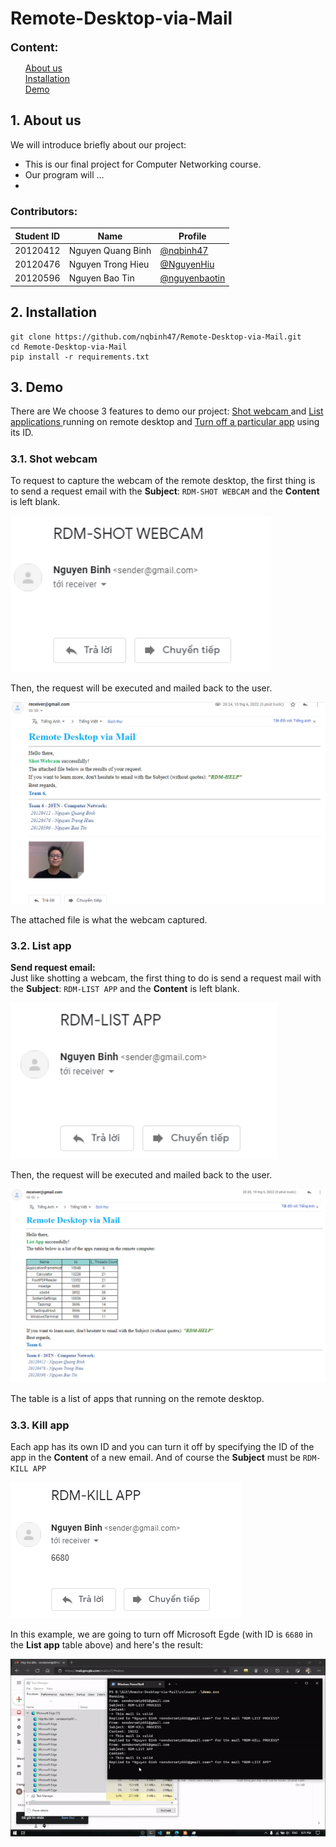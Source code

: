 # Remote-Desktop-via-Mail

<span  style="font-size: 18px; font-weight: bold;">Content:</span>
<ul style="list-style-type: none">
    <li><a href="#about">About us</a></li>
    <li><a href="#install">Installation</a></li>
    <li><a href="#demo">Demo</a></li>
</ul>

<h5 id="about"></h5>

## 1. About us
We will introduce briefly about our project:
<ul>
  <li>This is our final project for Computer Networking course.</li>
  <li>Our program will ... </li>
  <li></li>
</ul>

### Contributors:

|   Student ID   |            Name               | Profile 
|----------------|-------------------------------|----------------------------
|    20120412    |Nguyen Quang Binh | [@nqbinh47](https://github.com/nqbinh47)            
|    20120476    |Nguyen Trong Hieu | [@NguyenHiu](https://github.com/NguyenHiu)           
|    20120596    |Nguyen Bao Tin | [@nguyenbaotin](https://github.com/nguyenbaotin)

<h5 id="install"></h5>

## 2. Installation
```shell
git clone https://github.com/nqbinh47/Remote-Desktop-via-Mail.git
cd Remote-Desktop-via-Mail
pip install -r requirements.txt
```


<h5 id="demo"></h5>

## 3. Demo
There are 
We choose 3 features to demo our project: <a href="#shotwebcam"> Shot webcam </a> and <a href="#listapp"> List applications </a> running on remote desktop and <a href="#killapp">Turn off a particular app</a> using its ID.<br>

<h5 id="shotwebcam"></h5>

### 3.1. Shot webcam

To request to capture the webcam of the remote desktop, the first thing is to send a request email with the **Subject**:  ```RDM-SHOT WEBCAM``` and the **Content** is left blank.

<img src="images/Send_shot_webcam.png" height="250">

Then, the request will be executed and mailed back to the user.

<img src="images/Reply_shot_webcam.png">

The attached file is what the webcam captured.

<h5 id="listapp"></h5>

### 3.2. List app

**Send request email:** <br>
Just like shotting a webcam, the first thing to do is send a request mail with the  **Subject**:  ```RDM-LIST APP``` and the **Content** is left blank.

<img src="images/send_list_app.png" height="250">

Then, the request will be executed and mailed back to the user.

<img src="images/reply_list_app.png">

The table is a list of apps that running on the remote desktop.


<h5 id="killapp"></h5>

### 3.3. Kill app 

 Each app has its own ID and you can turn it off by specifying the ID of the app in the **Content** of a new email. And of course the **Subject** must be ```RDM-KILL APP```

<img src="images/send_kill_app.png">

In this example, we are going to turn off Microsoft Egde (with ID is ```6680``` in the **List app** table above) and here's the result:

<img src="images/turn_off_app.gif">